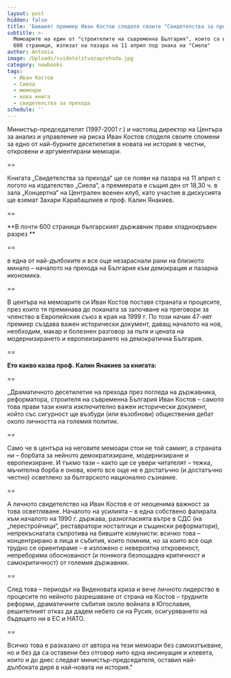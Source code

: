 ```yaml
---
layout: post
hidden: false
title: 'Бившият премиер Иван Костов споделя своите "Свидетелства за прехода" в книга '
subtitle: >-
  Мемоарите на един от "строителите на съвременна България", които са в почти
  600 страници, излизат на пазара на 11 април под знака на "Сиела"
author: Antonia
image: /Uploads/svidetelstvazaprehoda.jpg
category: newbooks
tags:
  - Иван Костов
  - Сиела
  - мемоари
  - нова книга
  - свидетелства за прехода
schedule: ''
---
```

Министър-председателят (1997-2001 г.) и настоящ директор на Центъра за анализ и управление на риска Иван Костов споделя своите спомени за едно от най-бурните десетилетия в новата ни история в честни, откровени и аргументирани мемоари.

\==

Книгата „Свидетелства за прехода“ ще се появи на пазара на 11 април с логото на издателство „Сиела“, а премиерата е същия ден от 18,30 ч. в зала „Концертна“ на Централен военен клуб, като участие в дискусията ще вземат Захари Карабашлиев и проф. Калин Янакиев. 

\==

**В почти 600 страници българският държавник прави хладнокръвен разрез **

\==

в една от най-дълбоките и все още незараснали рани на близкото минало –  началото на прехода на България към демокрация и пазарна икономика.

\==

В центъра на мемоарите си Иван Костов поставя страната и процесите, през които тя преминава до поканата за започване на преговори за членство в Европейския съюз в края на 1999 г. По този начин 47-ият премиер създава важен исторически документ,  даващ началото на нов, необходим, макар и болезнен разговор за пътя и цената на модернизирането и европеизирането на демократична България.

\==

**Ето какво казва проф. Калин Янакиев за книгата:**

\==

„Драматичното десетилетие на прехода през погледа на държавника, реформатора, строителя на съвременна България Иван Костов – самото това прави тази книга изключително важен исторически документ, който със сигурност ще възбуди (или възобнови) обществения дебат около личността на големия политик. 

\==

Само че в центъра на неговите мемоари стои не той самият, а страната ни – борбата за нейното демократизиране, модернизиране и европеизиране. И тъкмо тази – както ще се увери читателят – тежка, мъчителна борба е онова, което все още не е достатъчно (и достатъчно честно) осветлено за българското национално съзнание. 

\==

А личното свидетелство на Иван Костов е от неоценима важност за това осветляване. Началото на усилията – в една собствено фалирала към началото на 1990 г. държава, разногласията вътре в СДС (на „перестройчици“, реставратори носталгици и същински реформатори), непрекъснатата съпротива на бившите комунисти: всичко това – концентрирано в лица и събития, които помним, но за които все още трудно се ориентираме – е изложено с невероятна откровеност, непреборима обоснованост (и понякога безпощадна критичност и самокритичност) от големия държавник. 

\==

След това – периодът на Виденовата криза и вече личното лидерство в процесите по нейното разрешаване от страна на Костов – трудните реформи, драматичните събития около войната в Югославия, решителният отказ да дадем небето си на Русия, осигуряването на бъдещето ни в ЕС и НАТО. 

\==

Всичко това е разказано от автора на тези мемоари без самоизтъкване, но и без да са оставени без отговор нито една инсинуация и клевета, които и до днес следват министър-председателя, оставил най-дълбоката диря в най-новата ни история."
